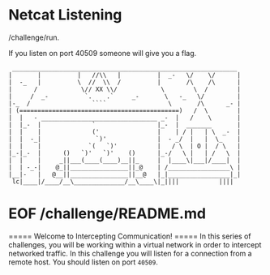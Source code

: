 # Netcat Listening 

 /challenge/run.

If you listen on port 40509 someone will give you a flag. 

```
 ______________________________________________________________
|       |          |   //\\   |          |  _-   \/    \/      |
|  -_   |          \  //  \\  /          |       /\    /\      |
|      /            \// XX \\/            \        \  /        |
|     /  _-          `.    .`     _-       \   -_   \/         |
|-_  /                 ````                 \       /\      _- |
| (============================================)   /  \        |
|  |   - ________________________________ _-  |   /    \       |
|  |_-  |              `                 |_-  |  _______       |
|  |    |              ('                |    | / |   | \  _-  |
|  |  -_|               `)'              |  - _/  |   |  \_    |
|  |    |             `(   `)'           |   / \  | O |  / \   |
|_-|_-  |      ()   `)'   `)'    ()      |_-/   \ |   | /   \  |
|  |    |     _||___(____(____)__||_     |  |____\|___|/____|  |
|  | -_-|    @_||________________||_@    | /_________________\ |
|__|-   |   @__||________________||__@   |_|_________________|_|
 lc|____|/____/__\______________/__\____\|_||||           ||||
```

# EOF /challenge/README.md

 
===== Welcome to Intercepting Communication! =====
In this series of challenges, you will be working within a virtual network in order to intercept networked traffic.
In this challenge you will listen for a connection from a remote host.
You should listen on port `40509`.
